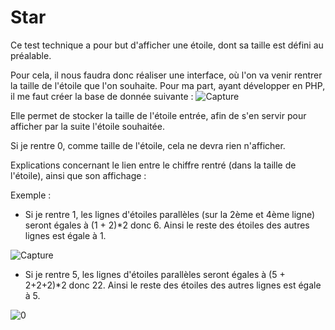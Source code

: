 # Star

Ce test technique a pour but d'afficher une étoile, dont sa taille est défini au préalable. 

Pour cela, il nous faudra donc réaliser une interface, où l'on va venir rentrer la taille de l'étoile que l'on souhaite. 
Pour ma part, ayant développer en PHP, il me faut créer la base de donnée suivante : 
![Capture](https://user-images.githubusercontent.com/65156750/125201392-401fb880-e26f-11eb-8ed7-a76b27c747df.PNG)

Elle permet de stocker la taille de l'étoile entrée, afin de s'en servir pour afficher par la suite l'étoile souhaitée. 

Si je rentre 0, comme taille de l'étoile, cela ne devra rien n'afficher. 

Explications concernant le lien entre le chiffre rentré (dans la taille de l'étoile), ainsi que son affichage : 

  Exemple : 
  - Si je rentre 1, les lignes d'étoiles parallèles (sur la 2ème et 4ème ligne) seront égales à (1 + 2)*2 donc 6. 
  Ainsi le reste des étoiles des autres lignes est égale à 1. 
  
  ![Capture](https://user-images.githubusercontent.com/65156750/125201606-2b8ff000-e270-11eb-8222-93e15e241715.PNG)
  
  - Si je rentre 5, les lignes d'étoiles parallèles seront égales à (5 + 2+2+2)*2 donc 22. Ainsi le reste des étoiles des autres lignes est égale à 5. 
  
![0](https://user-images.githubusercontent.com/65156750/125201704-8b869680-e270-11eb-971c-09608777e687.PNG)
